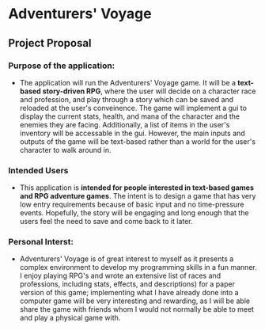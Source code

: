 # Adventurers' Voyage

## Project Proposal
### Purpose of the application:
- The application will run the Adventurers' Voyage game. It will be a **text-based story-driven RPG**, where the user will decide on a character race and profession, and play through a story which can be saved and reloaded at the user's conveinence. The game will implement a gui to display the current stats, health, and mana of the character and the enemies they are facing. Additionally, a list of items in the user's inventory will be accessable in the gui. However, the main inputs and outputs of the game will be text-based rather than a world for the user's character to walk around in.
### Intended Users
- This application is **intended for people interested in text-based games and RPG adventure games**. The intent is to design a game that has very low entry requirements because of basic input and no time-pressure events. Hopefully, the story will be engaging and long enough that the users feel the need to save and come back to it later.
### Personal Interst:
- Adventurers' Voyage is of great interest to myself as it presents a complex environment to develop my programming skills in a fun manner. I enjoy playing RPG's and wrote an extensive list of races and professions, including stats, effects, and descriptions) for a paper version of this game; implementing what I have already done into a computer game will be very interesting and rewarding, as I will be able share the game with friends whom I would not normally be able to meet and play a physical game with.
